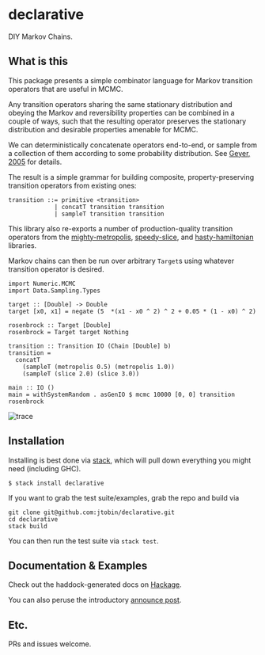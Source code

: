 # declarative

DIY Markov Chains.

## What is this

This package presents a simple combinator language for Markov transition
operators that are useful in MCMC.

Any transition operators sharing the same stationary distribution and obeying
the Markov and reversibility properties can be combined in a couple of ways,
such that the resulting operator preserves the stationary distribution and
desirable properties amenable for MCMC.

We can deterministically concatenate operators end-to-end, or sample from
a collection of them according to some probability distribution.  See
[Geyer, 2005](http://www.stat.umn.edu/geyer/f05/8931/n1998.pdf) for details.

The result is a simple grammar for building composite, property-preserving
transition operators from existing ones:

    transition ::= primitive <transition>
                 | concatT transition transition
                 | sampleT transition transition

This library also re-exports a number of production-quality transition
operators from the
[mighty-metropolis](https://hackage.haskell.org/package/mighty-metropolis),
[speedy-slice](https://hackage.haskell.org/package/speedy-slice), and
[hasty-hamiltonian](https://hackage.haskell.org/package/hasty-hamiltonian) libraries.

Markov chains can then be run over arbitrary `Target`s using whatever
transition operator is desired.

    import Numeric.MCMC
    import Data.Sampling.Types

    target :: [Double] -> Double
    target [x0, x1] = negate (5  *(x1 - x0 ^ 2) ^ 2 + 0.05 * (1 - x0) ^ 2)

    rosenbrock :: Target [Double]
    rosenbrock = Target target Nothing

    transition :: Transition IO (Chain [Double] b)
    transition =
      concatT
        (sampleT (metropolis 0.5) (metropolis 1.0))
        (sampleT (slice 2.0) (slice 3.0))

    main :: IO ()
    main = withSystemRandom . asGenIO $ mcmc 10000 [0, 0] transition rosenbrock

![trace](https://dl.dropboxusercontent.com/spa/u0s6617yxinm2ca/b2w56upc.png)

## Installation

Installing is best done via [stack](http://haskellstack.org), which will pull
down everything you might need (including GHC).

```
$ stack install declarative
```

If you want to grab the test suite/examples, grab the repo and build via

```
git clone git@github.com:jtobin/declarative.git
cd declarative
stack build
```

You can then run the test suite via `stack test`.

## Documentation & Examples

Check out the haddock-generated docs on
[Hackage](https://hackage.haskell.org/package/declarative).

You can also peruse the introductory [announce
post](https://medium.com/@jaredtobin/a-framework-for-markov-chain-monte-carlo-3fc40df45592).

## Etc.

PRs and issues welcome.

